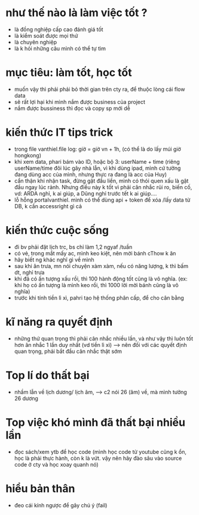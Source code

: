 # như thế nào là làm việc tốt ? 
- là đồng nghiệp cấp cao đánh giá tốt 
- là kiểm soát được mọi thứ 
- là chuyên nghiệp
- là k hỏi những câu mình có thể tự tìm

# mục tiêu: làm tốt, học tốt
- muốn vậy thì phải phải bỏ thời gian trên cty ra, để thuộc lòng cái flow data
- sẽ rất lợi hại khi mình nắm được business của project
- nắm được bussiness thì đọc và copy sp mới dễ

# kiến thức IT tips trick
- trong file vanthiel.file log: giờ = giờ vn + 1h, (có thể là do lấy múi giờ hongkong)
- khi xem data, phari bám vào ID, hoặc bộ 3: userName + time (riêng userName/time đôi lúc gây nhà lẫn, vì khi dùng ipad, mình cứ tưởng đang dùng acc của mình, nhưng thực ra đang là acc của Huy)
- cẩn thận khi nhận task, đừng gật đầu liền, mình có thói quen xấu là gật đầu ngay lúc rảnh. Nhưng điều này k tốt vì phải cân nhắc rủi ro, biến cố, vd: ARDA nghỉ, k ai giúp, a Dũng nghỉ trước tết k ai giúp....
- lỗ hỗng portalvanthiel. mình có thể dùng api + token để xóa /lấy data từ DB, k cần accessright gì cả


# kiến thức cuộc sống
- đi bv phải đặt lịch trc, bs chỉ làm 1,2 ngyaf /tuần
- có vẻ, trong mắt mấy ac, mình keo kiệt, nên mời bánh cThow k ăn
- hãy biết ng khác nghĩ gì về mình
- sau khi ăn trưa, mn nói chuyện xàm xàm,  nếu có năng lượng, k thì bấm dt, nghỉ trưa
- khi đã có ấn tượng xấu rồi, thì 100 hành động tốt cũng là vô nghĩa. (ex: khi họ có ấn tượng là mình keo rồi, thì 1000  lời mời bánh cũng là vô nghĩa)
- trước khi tính tiền lì xì, pahri tạo hệ thống phân cấp, để cho cân bằng



# kĩ năng ra quyết định 
- những thứ quan trọng thì phải cân nhắc nhiều lần, và như vậy thì luôn tốt hơn ân nhắc 1 lần duy nhất (vd tiền lì xì) --> nên đối với các quyết định quan trọng, phải bắt đầu cân nhắc thật sớm


# Top lí do thất bại
- nhầm lẫn về lịch dương/ lịch âm, --> c2 nói 26 (âm) về, mà mình tưởng 26 dương

# Top việc khó mình đã thất bại nhiều lần
- đọc sách/xem ytb để học code
(mình học code từ youtube cũng k ổn, học là phải thực hành, còn k là vứt. vậy nên hãy đào sâu vào source code ở cty và học xoay quanh nó)


# hiểu bản thân
- đeo cái kính ngược để gây chú ý (fail)